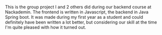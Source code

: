 This is the group project I and 2 others did during our backend course at Nackademin.
The frontend is written in Javascript, the backend in Java Spring boot.
It was made during my first year as a student and could definitely have been written a lot better,
but considering our skill at the time I'm quite pleased with how it turned out.
